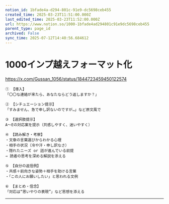 ```yaml
---
notion_id: 1bfade4a-d294-801c-91e9-dc5698ceb455
created_time: 2025-03-23T11:51:00.000Z
last_edited_time: 2025-03-23T11:52:00.000Z
url: https://www.notion.so/1000-1bfade4ad294801c91e9dc5698ceb455
parent_type: page_id
archived: False
sync_time: 2025-07-12T14:40:56.684612
---
```


# 1000インプ越えフォーマット化

https://x.com/Gussan_1056/status/1844723459450122574
```plain text
① 【導入】
「〇〇な連絡が来たら、あなたならどう返しますか？」

② 【シチュエーション提示】
「すみません、急で申し訳ないのですが…」など原文風で

③ 【選択肢提示】
A〜Eの対応案を提示（共感しやすく、迷いやすく）

④ 【読み解き・考察】
・文章の言葉選びからわかる心理  
・相手の状況（冷や汗・申し訳なさ）  
・隠れたニーズ or 話が進んでいる前提  
→ 読者の思考を深める解説を添える

⑤ 【自分の返信例】
・共感＋前向きな姿勢＋相手を助ける言葉  
・「この人にお願いしたい」と思われる文例

⑥ 【まとめ・信念】
「対応は“思いやりの表現”」など思想を添える

```
---